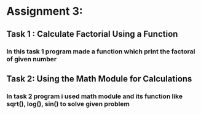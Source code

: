 # Assignment 3:

## Task 1 : Calculate Factorial Using a Function

### In this task 1 program made a function which print the factoral of given number

## Task 2: Using the Math Module for Calculations

### In task 2 program i used math module and its function like sqrt(), log(), sin() to solve given problem